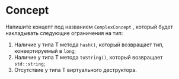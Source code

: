 # Concept

Напишите концепт под названием `ComplexConcept` , который будет накладывать следующие ограничения на тип:

1. Наличие у типа T метода `hash()`, который возвращает тип, конвертируемый в `long`;
2. Наличие у типа T метода `toString()`, который возвращает `std::string`;
3. Отсутствие у типа T виртуального деструктора.
